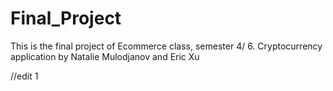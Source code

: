 # Final_Project
This is the final project of Ecommerce class, semester 4/ 6. Cryptocurrency application by Natalie Mulodjanov and Eric Xu

//edit 1 
